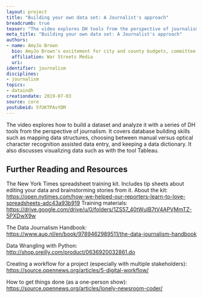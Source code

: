 ```yaml
---
layout: project
title: "Building your own data set: A Journalist's approach"
breadcrumb: true
teaser: "The video explores DH tools from the perspective of journalism."
meta_title: "Building your own data set: A Journalist's approach"
authors:
- name: AmyJo Brown
  bio: AmyJo Brown's excitement for city and county budgets, committee meetings and dusty shelves of public records is matched only by her happiness in the day's first cup of coffee. An editor with more than 15 years experience as an investigative journalist, she is the principal and founder of War Streets Media, an information design firm that offers expertise in data and other nonfiction storytelling.
  affiliation: War Streets Media
  uri:
identifier: journalism
disciplines:
- journalism
topics:
- dataindh
creationdate: 2019-07-03
source: core
youtubeid: 5fUKTPAvYDM
---
```


The video explores how to build a dataset and analyze it with a series of DH tools from the perspective of journalism. It covers database building skills such as mapping data structures, choosing between manual versus optical character recognition assisted data entry, and keeping a data dictionary. It also discusses visualizing data such as with the tool Tableau.

## Further Reading and Resources

The New York Times spreadsheet training kit.
Includes tip sheets about editing your data and brainstorming stories from it.
About the kit: https://open.nytimes.com/how-we-helped-our-reporters-learn-to-love-spreadsheets-adc43a93b919
Training materials: https://drive.google.com/drive/u/0/folders/1ZS57_40tWuIB7tV4APVMmTZ-5PXDwX9w

The Data Journalism Handbook:
https://www.aup.nl/en/book/9789462989511/the-data-journalism-handbook

Data Wrangling with Python:
http://shop.oreilly.com/product/0636920032861.do

Creating a workflow for a project (especially with multiple stakeholders):
https://source.opennews.org/articles/5-digital-workflow/

How to get things done (as a one-person show):
https://source.opennews.org/articles/lonely-newsroom-coder/


